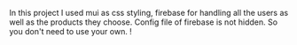 In this project I used mui as css styling, firebase for handling all the users as well as the products they choose. Config file of firebase is not hidden. So you don't need to use your own.
!
